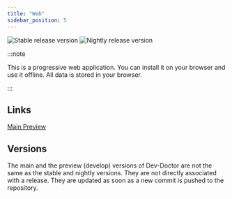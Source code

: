 ```yaml
---
title: "Web"
sidebar_position: 5
---
```


![Stable release version](https://img.shields.io/badge/dynamic/yaml?color=c4840d&label=Stable&query=%24.version&url=https%3A%2F%2Fraw.githubusercontent.com%2FLinwoodCloud%2FDev-Doctor%2Fstable%2Fapp%2Fpubspec.yaml&style=for-the-badge)
![Nightly release version](https://img.shields.io/badge/dynamic/yaml?color=f7d28c&label=Nightly&query=%24.version&url=https%3A%2F%2Fraw.githubusercontent.com%2FLinwoodCloud%2FDev-Doctor%2Fnightly%2Fapp%2Fpubspec.yaml&style=for-the-badge)

:::note

This is a progressive web application. You can install it on your browser and use it offline.
All data is stored in your browser.

:::


## Links

<div className="row margin-bottom--lg padding--sm">
<a class="button button--outline button--info button--lg margin--sm" href="https://dev_doctor.linwood.dev">
  Main
</a>
<a class="button button--outline button--danger button--lg margin--sm" href="https://preview.dev-doctor.linwood.dev">
  Preview
</a>
</div>

## Versions

The main and the preview (develop) versions of Dev-Doctor are not the same as the stable and nightly versions.
They are not directly associated with a release. They are updated as soon as a new commit is pushed to the repository.
